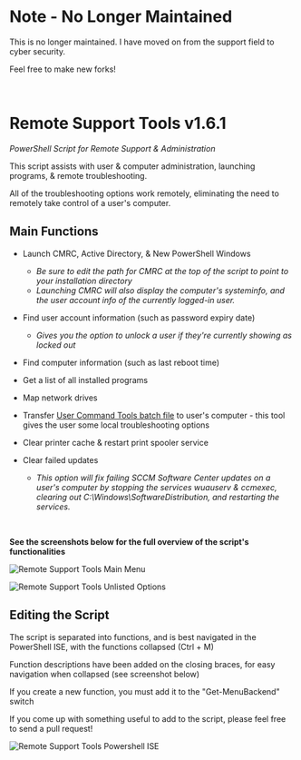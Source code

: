 # Note - No Longer Maintained

This is no longer maintained. I have moved on from the support field to cyber security.

Feel free to make new forks!

&nbsp;

# Remote Support Tools v1.6.1
*PowerShell Script for Remote Support & Administration*

This script assists with user & computer administration, launching programs, & remote troubleshooting.

All of the troubleshooting options work remotely, eliminating the need to remotely take control of a user's computer.

## Main Functions

* Launch CMRC, Active Directory, & New PowerShell Windows
	- *Be sure to edit the path for CMRC at the top of the script to point to your installation directory*
	- *Launching CMRC will also display the computer's systeminfo, and the user account info of the currently logged-in user.*

* Find user account information (such as password expiry date)
	- *Gives you the option to unlock a user if they're currently showing as locked out*

* Find computer information (such as last reboot time)
* Get a list of all installed programs
* Map network drives

* Transfer [User Command Tools batch file](https://github.com/Justin-Lund/IT-Support-Batch-Files/) to user's computer - this tool gives the user some local troubleshooting options

* Clear printer cache & restart print spooler service
	
* Clear failed updates
	- *This option will fix failing SCCM Software Center updates on a user's computer by stopping the services wuauserv & ccmexec, clearing out C:\Windows\SoftwareDistribution, and restarting the services.*

&nbsp;


**See the screenshots below for the full overview of the script's functionalities**

![Remote Support Tools Main Menu](https://i.imgur.com/MuiUMVU.png)

![Remote Support Tools Unlisted Options](https://i.imgur.com/p9FRgbc.png)


## Editing the Script

The script is separated into functions, and is best navigated in the PowerShell ISE, with the functions collapsed (Ctrl + M)

Function descriptions have been added on the closing braces, for easy navigation when collapsed (see screenshot below)

If you create a new function, you must add it to the "Get-MenuBackend" switch

If you come up with something useful to add to the script, please feel free to send a pull request!

![Remote Support Tools Powershell ISE](https://i.imgur.com/wJwG0JM.png)
